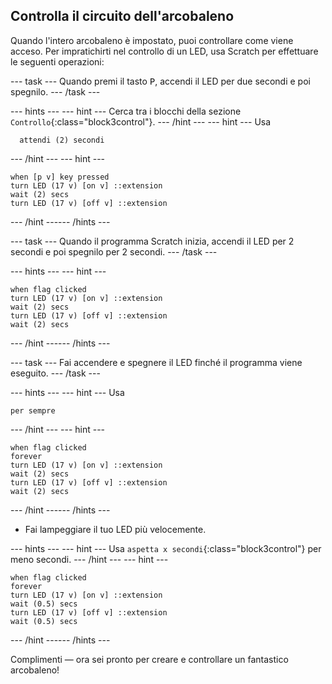 ## Controlla il circuito dell'arcobaleno

Quando l'intero arcobaleno è impostato, puoi controllare come viene acceso. Per impratichirti nel controllo di un LED, usa Scratch per effettuare le seguenti operazioni:

--- task --- Quando premi il tasto <kbd>P</kbd>, accendi il LED per due secondi e poi spegnilo. --- /task ---

--- hints ---
 --- hint --- Cerca tra i blocchi della sezione `Controllo`{:class="block3control"}.
--- /hint ---
 --- hint --- Usa

```blocks3
  attendi (2) secondi
```

--- /hint --- --- hint ---

```blocks3
when [p v] key pressed
turn LED (17 v) [on v] ::extension
wait (2) secs
turn LED (17 v) [off v] ::extension
```

--- /hint ------ /hints ---

--- task --- Quando il programma Scratch inizia, accendi il LED per 2 secondi e poi spegnilo per 2 secondi. --- /task ---

--- hints ---
 --- hint ---

```blocks3
when flag clicked
turn LED (17 v) [on v] ::extension
wait (2) secs
turn LED (17 v) [off v] ::extension
wait (2) secs
```

--- /hint ------ /hints ---

--- task --- Fai accendere e spegnere il LED finché il programma viene eseguito. --- /task ---

--- hints ---
 --- hint --- Usa

```blocks3
per sempre
```

--- /hint --- --- hint ---

```blocks3
when flag clicked
forever
turn LED (17 v) [on v] ::extension
wait (2) secs
turn LED (17 v) [off v] ::extension
wait (2) secs
```

--- /hint ------ /hints ---

+ Fai lampeggiare il tuo LED più velocemente.

--- hints ---
 --- hint --- Usa `aspetta x secondi`{:class="block3control"} per meno secondi.
--- /hint ---
 --- hint ---

```blocks3
when flag clicked
forever
turn LED (17 v) [on v] ::extension
wait (0.5) secs
turn LED (17 v) [off v] ::extension
wait (0.5) secs
```

--- /hint ------ /hints ---

Complimenti — ora sei pronto per creare e controllare un fantastico arcobaleno!